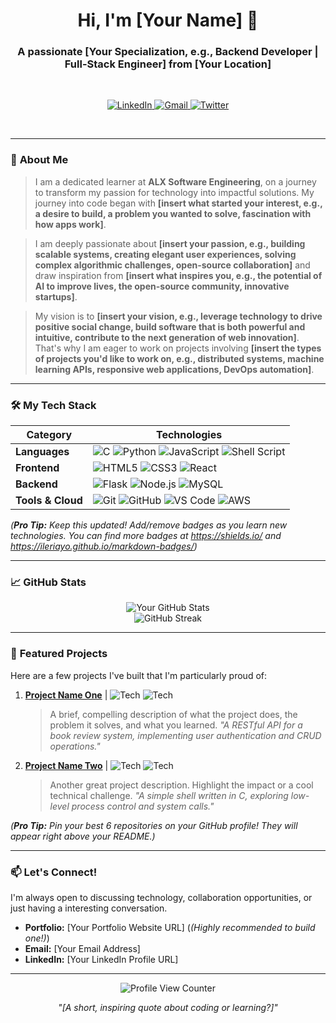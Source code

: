 <h1 align="center">Hi, I'm [Your Name] 👋</h1>
<h3 align="center">A passionate [Your Specialization, e.g., Backend Developer | Full-Stack Engineer] from [Your Location]</h3>
<br>

<p align="center">
  <a href="[Your LinkedIn URL]">
    <img src="https://img.shields.io/badge/LinkedIn-0077B5?style=for-the-badge&logo=linkedin&logoColor=white" alt="LinkedIn">
  </a>
  <a href="mailto:[Your Email Address]">
    <img src="https://img.shields.io/badge/Gmail-D14836?style=for-the-badge&logo=gmail&logoColor=white" alt="Gmail">
  </a>
  <a href="[Your Twitter or other social media URL]">
    <img src="https://img.shields.io/badge/Twitter-1DA1F2?style=for-the-badge&logo=twitter&logoColor=white" alt="Twitter">
  </a>
</p>
<br>

---

### 🚀 **About Me**

> I am a dedicated learner at **ALX Software Engineering**, on a journey to transform my passion for technology into impactful solutions. My journey into code began with **[insert what started your interest, e.g., a desire to build, a problem you wanted to solve, fascination with how apps work]**.

> I am deeply passionate about **[insert your passion, e.g., building scalable systems, creating elegant user experiences, solving complex algorithmic challenges, open-source collaboration]** and draw inspiration from **[insert what inspires you, e.g., the potential of AI to improve lives, the open-source community, innovative startups]**.

> My vision is to **[insert your vision, e.g., leverage technology to drive positive social change, build software that is both powerful and intuitive, contribute to the next generation of web innovation]**. That's why I am eager to work on projects involving **[insert the types of projects you'd like to work on, e.g., distributed systems, machine learning APIs, responsive web applications, DevOps automation]**.

---

### 🛠️ **My Tech Stack**

| Category          | Technologies                                                                                                                                                                                                                                                                                                                              |
| ----------------- | ----------------------------------------------------------------------------------------------------------------------------------------------------------------------------------------------------------------------------------------------------------------------------------------------------------------------------------------- |
| **Languages**     | ![C](https://img.shields.io/badge/c-%2300599C.svg?style=for-the-badge&logo=c&logoColor=white) ![Python](https://img.shields.io/badge/python-3670A0?style=for-the-badge&logo=python&logoColor=ffdd54) ![JavaScript](https://img.shields.io/badge/javascript-%23323330.svg?style=for-the-badge&logo=javascript&logoColor=%23F7DF1E) ![Shell Script](https://img.shields.io/badge/shell_script-%23121011.svg?style=for-the-badge&logo=gnu-bash&logoColor=white) |
| **Frontend**      | ![HTML5](https://img.shields.io/badge/html5-%23E34F26.svg?style=for-the-badge&logo=html5&logoColor=white) ![CSS3](https://img.shields.io/badge/css3-%231572B6.svg?style=for-the-badge&logo=css3&logoColor=white) ![React](https://img.shields.io/badge/react-%2320232a.svg?style=for-the-badge&logo=react&logoColor=%2361DAFB)            |
| **Backend**       | ![Flask](https://img.shields.io/badge/flask-%23000.svg?style=for-the-badge&logo=flask&logoColor=white) ![Node.js](https://img.shields.io/badge/node.js-6DA55F?style=for-the-badge&logo=node.js&logoColor=white) ![MySQL](https://img.shields.io/badge/mysql-%2300f.svg?style=for-the-badge&logo=mysql&logoColor=white)                   |
| **Tools & Cloud** | ![Git](https://img.shields.io/badge/git-%23F05033.svg?style=for-the-badge&logo=git&logoColor=white) ![GitHub](https://img.shields.io/badge/github-%23121011.svg?style=for-the-badge&logo=github&logoColor=white) ![VS Code](https://img.shields.io/badge/VS%20Code-0078d7.svg?style=for-the-badge&logo=visual-studio-code&logoColor=white) ![AWS](https://img.shields.io/badge/AWS-%23FF9900.svg?style=for-the-badge&logo=amazon-aws&logoColor=white)                |

*(**Pro Tip:** Keep this updated! Add/remove badges as you learn new technologies. You can find more badges at https://shields.io/ and https://ileriayo.github.io/markdown-badges/)*

---

### 📈 **GitHub Stats**

<p align="center">
  <img src="https://github-readme-stats.vercel.app/api?username=[YOUR_GITHUB_USERNAME]&show_icons=true&theme=radical&hide_border=true" alt="Your GitHub Stats" />
  <br>
  <img src="https://github-readme-streak-stats.herokuapp.com/?user=[YOUR_GITHUB_USERNAME]&theme=radical&hide_border=true" alt="GitHub Streak" />
</p>

---

### 🌟 **Featured Projects**

Here are a few projects I've built that I'm particularly proud of:

1.  **[Project Name One](https://github.com/your-username/project-one)** | ![Tech](https://img.shields.io/badge/Python-Flask-green) ![Tech](https://img.shields.io/badge/MySQL-Database-blue)
    > A brief, compelling description of what the project does, the problem it solves, and what you learned. *"A RESTful API for a book review system, implementing user authentication and CRUD operations."*

2.  **[Project Name Two](https://github.com/your-username/project-two)** | ![Tech](https://img.shields.io/badge/React-Frontend-61DAFB) ![Tech](https://img.shields.io/badge/C-Backend-00599C)
    > Another great project description. Highlight the impact or a cool technical challenge. *"A simple shell written in C, exploring low-level process control and system calls."*

*(**Pro Tip:** Pin your best 6 repositories on your GitHub profile! They will appear right above your README.)*

---

### 📫 **Let's Connect!**

I'm always open to discussing technology, collaboration opportunities, or just having a interesting conversation.

-   **Portfolio:** [Your Portfolio Website URL] (*(Highly recommended to build one!)*)
-   **Email:** [Your Email Address]
-   **LinkedIn:** [Your LinkedIn Profile URL]

---

<p align="center">
  <img src="https://komarev.com/ghpvc/?username=[YOUR_GITHUB_USERNAME]&label=Profile%20Views&color=0e75b6&style=flat" alt="Profile View Counter" />
</p>
<p align="center"><i>"[A short, inspiring quote about coding or learning?]"</i></p>
